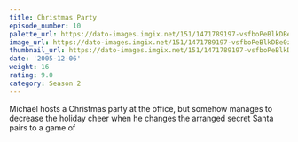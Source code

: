 ```yaml
---
title: Christmas Party
episode_number: 10
palette_url: https://dato-images.imgix.net/151/1471789197-vsfboPeBlkDBe0zNdBk0GnYNTde.jpg?ixlib=rb-1.1.0&ch=DPR%2CWidth&auto=enhance&palette=json
image_url: https://dato-images.imgix.net/151/1471789197-vsfboPeBlkDBe0zNdBk0GnYNTde.jpg?ixlib=rb-1.1.0&ch=DPR%2CWidth&auto=compress%2Cformat&w=500
thumbnail_url: https://dato-images.imgix.net/151/1471789197-vsfboPeBlkDBe0zNdBk0GnYNTde.jpg?ixlib=rb-1.1.0&ch=DPR%2CWidth&auto=enhance&w=500&h=280&fit=crop&fm=jpg
date: '2005-12-06'
weight: 16
rating: 9.0
category: Season 2
---
```


Michael hosts a Christmas party at the office, but somehow manages to decrease the holiday cheer when he changes the arranged secret Santa pairs to a game of